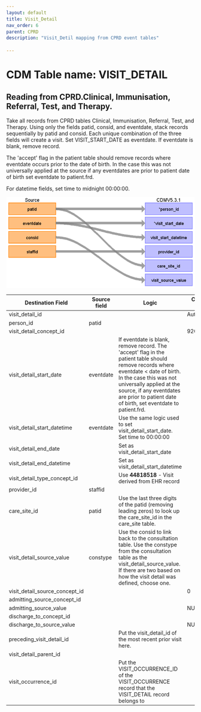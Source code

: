 ```yaml
---
layout: default
title: Visit_Detail
nav_order: 6
parent: CPRD
description: "Visit_Detil mapping from CPRD event tables"

---
```



# CDM Table name: VISIT_DETAIL

## Reading from CPRD.Clinical, Immunisation, Referral, Test, and Therapy.

Take all records from CPRD tables Clinical, Immunisation, Referral, Test, and Therapy. Using only the fields patid, consid, and eventdate, stack records sequentially by patid and consid. Each unique combination of the three fields will create a visit. Set VISIT_START_DATE as eventdate. If eventdate is blank, remove record. 

The 'accept' flag in the patient table should remove records where eventdate occurs prior to the date of birth. In the case this was not universally applied at the source if any eventdates are prior to patient date of birth set eventdate to patient.frd. 

For datetime fields, set time to midnight 00:00:00.

![](images/image8.png)

| Destination Field | Source field | Logic | Comment field |
| --- | --- | --- | --- |
| visit_detail_id |  |  | Autogenerate |
| person_id | patid |  |  |
| visit_detail_concept_id |  |  | 9202 - OP |
| visit_detail_start_date | eventdate | If eventdate is blank, remove record. The 'accept' flag in the patient table should remove records where eventdate < date of birth. In the case this was not universally applied at the source, if any eventdates are prior to patient date of birth, set eventdate to patient.frd. |  |
| visit_detail_start_datetime | eventdate | Use the same logic used to set visit_detail_start_date. Set time to 00:00:00 |  |
| visit_detail_end_date |  | Set as visit_detail_start_date  | |
| visit_detail_end_datetime |  | Set as visit_detail_start_datetime |  |
| visit_detail_type_concept_id |  | Use **44818518** - Visit derived from EHR record |  |
| provider_id | staffid |  |  |
| care_site_id | patid | Use the last three digits of the patid (removing leading zeros) to look up the care_site_id in the care_site table. |  |
| visit_detail_source_value | constype | Use the consid to link back to the consultation table. Use the constype from the consultation table as the visit_detail_source_value. If there are two based on how the visit detail was defined, choose one. |  |
| visit_detail_source_concept_id |  |  | 0 |
| admitting_source_concept_id |  |  |  |
| admitting_source_value |  |  | NULL |
| discharge_to_concept_id |  |  |  |
| discharge_to_source_value |  |  | NULL |
| preceding_visit_detail_id |  | Put the visit_detail_id of the most recent prior visit here. |  |
| visit_detail_parent_id |  |  |  |
| visit_occurrence_id |  | Put the VISIT_OCCURRENCE_ID of the VISIT_OCCURRENCE record that the VISIT_DETAIL record belongs to |  |
